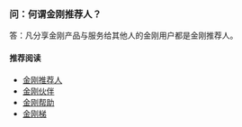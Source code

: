 ### 问：何谓金刚推荐人？
答：凡分享金刚产品与服务给其他人的金刚用户都是金刚推荐人。

#### 推荐阅读
- [金刚推荐人](https://a2zitpro.github.io/web/list_kkreferrer)
- [金刚伙伴](https://a2zitpro.github.io/web/list_kkpartner)
- [金刚帮助](https://a2zitpro.github.io/web/list_helpkkvpn)
- [金刚梯](https://a2zitpro.github.io/web/dlb)
